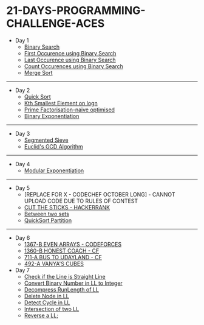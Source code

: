 # 21-DAYS-PROGRAMMING-CHALLENGE-ACES
* Day 1
  * [Binary Search](https://github.com/avishkarhande/21-DAYS-PROGRAMMING-CHALLENGE-ACES/blob/main/DAY%201/binarysearch.cpp)
  * [First Occurence using Binary Search](https://github.com/avishkarhande/21-DAYS-PROGRAMMING-CHALLENGE-ACES/blob/main/DAY%201/firstoccurence-binarysearch.cpp)
  * [Last Occurence using Binary Search](https://github.com/avishkarhande/21-DAYS-PROGRAMMING-CHALLENGE-ACES/blob/main/DAY%201/lastoccurence-binarysearch.cpp)
  * [Count Occurences using Binary Search](https://github.com/avishkarhande/21-DAYS-PROGRAMMING-CHALLENGE-ACES/blob/main/DAY%201/count-binarysearch.cpp)
  * [Merge Sort](https://github.com/avishkarhande/21-DAYS-PROGRAMMING-CHALLENGE-ACES/blob/main/DAY%201/mergesort.cpp)
---
* Day 2
  * [Quick Sort](https://github.com/avishkarhande/21-DAYS-PROGRAMMING-CHALLENGE-ACES/blob/main/DAY%202/quicksort.cpp)
  * [Kth Smallest Element on logn](https://github.com/avishkarhande/21-DAYS-PROGRAMMING-CHALLENGE-ACES/blob/main/DAY%202/kth-smallest.cpp)
  * [Prime Factorisation-naive optimised](https://github.com/avishkarhande/21-DAYS-PROGRAMMING-CHALLENGE-ACES/blob/main/DAY%202/prime-factorisation-naive.cpp)
  * [Binary Exponentiation](https://github.com/avishkarhande/21-DAYS-PROGRAMMING-CHALLENGE-ACES/blob/main/DAY%202/binary-exponentiation.cpp)
---
* Day 3
  * [Segmented Sieve](https://github.com/avishkarhande/21-DAYS-PROGRAMMING-CHALLENGE-ACES/blob/main/DAY%203/segmented-sieve.cpp.txt)
  * [Euclid's GCD Algorithm](https://github.com/avishkarhande/21-DAYS-PROGRAMMING-CHALLENGE-ACES/blob/main/DAY%203/euclid-gcd-algorithm.cpp)
---
* Day 4
  * [Modular Exponentiation](https://github.com/avishkarhande/21-DAYS-PROGRAMMING-CHALLENGE-ACES/blob/main/DAY%204/modular_exponentiation.cpp)
---
* Day 5
  * [REPLACE FOR X - CODECHEF OCTOBER LONG] - CANNOT UPLOAD CODE DUE TO RULES OF CONTEST
  * [CUT THE STICKS - HACKERRANK](https://github.com/avishkarhande/21-DAYS-PROGRAMMING-CHALLENGE-ACES/blob/main/DAY%205/cutsticks.cpp)
  * [Between two sets](https://github.com/avishkarhande/21-DAYS-PROGRAMMING-CHALLENGE-ACES/blob/main/DAY%205/between%20two%20sets.cpp)
  * [QuickSort Partition](https://github.com/avishkarhande/21-DAYS-PROGRAMMING-CHALLENGE-ACES/blob/main/DAY%205/quicksort-partition.cpp)
---
* Day 6
  * [1367-B EVEN ARRAYS - CODEFORCES](https://github.com/avishkarhande/21-DAYS-PROGRAMMING-CHALLENGE-ACES/blob/main/DAY%206/cf.cpp)
  * [1360-B HONEST COACH - CF](https://github.com/avishkarhande/21-DAYS-PROGRAMMING-CHALLENGE-ACES/blob/main/DAY%206/1360B.cpp)
  * [711-A BUS TO UDAYLAND - CF](https://github.com/avishkarhande/21-DAYS-PROGRAMMING-CHALLENGE-ACES/blob/main/DAY%206/711A.cpp)
  * [492-A VANYA'S CUBES](https://github.com/avishkarhande/21-DAYS-PROGRAMMING-CHALLENGE-ACES/blob/main/DAY%206/492A.cpp)
* Day 7
  * [Check if the Line is Straight Line](https://github.com/avishkarhande/21-DAYS-PROGRAMMING-CHALLENGE-ACES/blob/main/DAY%207/Check%20if%20it%20is%20Straight%20Line)
  * [Convert Binary Number in LL to Integer](https://github.com/avishkarhande/21-DAYS-PROGRAMMING-CHALLENGE-ACES/blob/main/DAY%207/Convert%20Binary%20Number%20in%20a%20LL%20to%20INT)
  * [Decompress RunLength of LL](https://github.com/avishkarhande/21-DAYS-PROGRAMMING-CHALLENGE-ACES/blob/main/DAY%207/Decompress%20Run%20Length%20of%20LL.cpp)
  * [Delete Node in LL](https://github.com/avishkarhande/21-DAYS-PROGRAMMING-CHALLENGE-ACES/blob/main/DAY%207/Delete%20Node%20in%20a%20LL)
  * [Detect Cycle in LL](https://github.com/avishkarhande/21-DAYS-PROGRAMMING-CHALLENGE-ACES/blob/main/DAY%207/Detect%20Cycle%20in%20a%20LL)
  * [Intersection of two LL](https://github.com/avishkarhande/21-DAYS-PROGRAMMING-CHALLENGE-ACES/blob/main/DAY%207/Intersection%20Of%20two%20LL)
  * [Reverse a LL](https://github.com/avishkarhande/21-DAYS-PROGRAMMING-CHALLENGE-ACES/blob/main/DAY%207/Reverse%20A%20Linked%20List);
